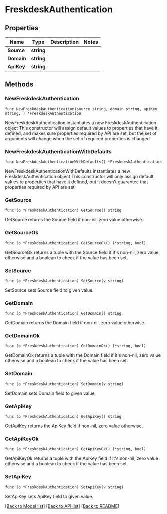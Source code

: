 # FreskdeskAuthentication

## Properties

Name | Type | Description | Notes
------------ | ------------- | ------------- | -------------
**Source** | **string** |  | 
**Domain** | **string** |  | 
**ApiKey** | **string** |  | 

## Methods

### NewFreskdeskAuthentication

`func NewFreskdeskAuthentication(source string, domain string, apiKey string, ) *FreskdeskAuthentication`

NewFreskdeskAuthentication instantiates a new FreskdeskAuthentication object
This constructor will assign default values to properties that have it defined,
and makes sure properties required by API are set, but the set of arguments
will change when the set of required properties is changed

### NewFreskdeskAuthenticationWithDefaults

`func NewFreskdeskAuthenticationWithDefaults() *FreskdeskAuthentication`

NewFreskdeskAuthenticationWithDefaults instantiates a new FreskdeskAuthentication object
This constructor will only assign default values to properties that have it defined,
but it doesn't guarantee that properties required by API are set

### GetSource

`func (o *FreskdeskAuthentication) GetSource() string`

GetSource returns the Source field if non-nil, zero value otherwise.

### GetSourceOk

`func (o *FreskdeskAuthentication) GetSourceOk() (*string, bool)`

GetSourceOk returns a tuple with the Source field if it's non-nil, zero value otherwise
and a boolean to check if the value has been set.

### SetSource

`func (o *FreskdeskAuthentication) SetSource(v string)`

SetSource sets Source field to given value.


### GetDomain

`func (o *FreskdeskAuthentication) GetDomain() string`

GetDomain returns the Domain field if non-nil, zero value otherwise.

### GetDomainOk

`func (o *FreskdeskAuthentication) GetDomainOk() (*string, bool)`

GetDomainOk returns a tuple with the Domain field if it's non-nil, zero value otherwise
and a boolean to check if the value has been set.

### SetDomain

`func (o *FreskdeskAuthentication) SetDomain(v string)`

SetDomain sets Domain field to given value.


### GetApiKey

`func (o *FreskdeskAuthentication) GetApiKey() string`

GetApiKey returns the ApiKey field if non-nil, zero value otherwise.

### GetApiKeyOk

`func (o *FreskdeskAuthentication) GetApiKeyOk() (*string, bool)`

GetApiKeyOk returns a tuple with the ApiKey field if it's non-nil, zero value otherwise
and a boolean to check if the value has been set.

### SetApiKey

`func (o *FreskdeskAuthentication) SetApiKey(v string)`

SetApiKey sets ApiKey field to given value.



[[Back to Model list]](../README.md#documentation-for-models) [[Back to API list]](../README.md#documentation-for-api-endpoints) [[Back to README]](../README.md)



